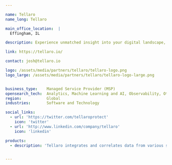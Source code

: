 ```yaml
---

name: Tellaro
name_long: Tellaro

main_office_location:  |
  Effingham, IL

description: Experience unmatched insight into your digital landscape, respond to threats in real-time, and strengthen your defenses against emerging cyber risks. Say goodbye to siloed security tools and hello to comprehensive protection.

link: https://tellaro.io/

contact: josh@tellaro.io

logo: /assets/media/partners/tellaro/tellaro-logo.png
logo_large: /assets/media/partners/tellaro/tellaro-logo-large.png


business_type:    Managed Service Provider (MSP)
opensearch_tech:  Analytics, Machine Learning and AI, Observability, Other, Security
region:           Global
industries:       Software and Technology

social_links:
  - url: 'https://twitter.com/tellaroprotect'
    icon: 'twitter'
  - url: 'http://www.linkedin.com/company/tellaro'
    icon: 'linkedin'

products:
  - description: 'Tellaro integrates and correlates data from various security technologies and sources, including managed detection and response (MDR), network security monitoring (NSM), security information and event management (SIEM), cloud monitoring, and other essential security tools.'


---
```

